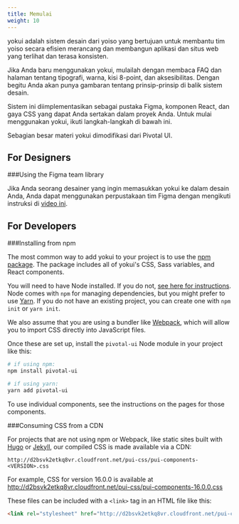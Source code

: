 ```yaml
---
title: Memulai
weight: 10
---
```


yokui adalah sistem desain dari yoiso yang bertujuan untuk membantu tim yoiso secara efisien merancang dan membangun aplikasi dan situs web yang terlihat dan terasa konsisten.

Jika Anda baru menggunakan yokui, mulailah dengan membaca FAQ dan halaman tentang tipografi, warna, kisi 8-point, dan aksesibilitas. Dengan begitu Anda akan punya gambaran tentang prinsip-prinsip di balik sistem desain.

Sistem ini diimplementasikan sebagai pustaka Figma, komponen React, dan gaya CSS yang dapat Anda sertakan dalam proyek Anda. Untuk mulai menggunakan yokui, ikuti langkah-langkah di bawah ini.

Sebagian besar materi yokui dimodifikasi dari Pivotal UI.

## For Designers
###Using the Figma team library

Jika Anda seorang desainer yang ingin memasukkan yokui ke dalam desain Anda, Anda dapat menggunakan perpustakaan tim Figma dengan mengikuti instruksi di [video ini](https://drive.google.com/open?id=1uTT_xn5t8L0w7CziG1vQA3rEoxvtpTSx).

## For Developers
###Installing from npm

The most common way to add yokui to your project is to use the [npm package](https://www.npmjs.com/package/pivotal-ui). The package includes all of yokui's CSS, Sass variables, and React components.

You will need to have Node installed. If you do not, [see here for instructions](https://docs.npmjs.com/getting-started/installing-node). Node comes with `npm` for managing dependencies, but you might prefer to use [Yarn](https://yarnpkg.com/). If you do not have an existing project, you can create one with `npm init` or `yarn init`.

We also assume that you are using a bundler like [Webpack](https://webpack.js.org/), which will allow you to import CSS directly into JavaScript files.

Once these are set up, install the `pivotal-ui` Node module in your project like this:

```bash
# if using npm:
npm install pivotal-ui

# if using yarn:
yarn add pivotal-ui
```

To use individual components, see the instructions on the pages for those components.


###Consuming CSS from a CDN

For projects that are not using npm or Webpack, like static sites built with [Hugo](https://gohugo.io/) or [Jekyll](https://jekyllrb.com/), our compiled CSS is made available via a CDN:

`http://d2bsvk2etkq8vr.cloudfront.net/pui-css/pui-components-<VERSION>.css`

For example, CSS for version 16.0.0 is available at http://d2bsvk2etkq8vr.cloudfront.net/pui-css/pui-components-16.0.0.css

These files can be included with a `<link>` tag in an HTML file like this:

```html
<link rel="stylesheet" href="http://d2bsvk2etkq8vr.cloudfront.net/pui-css/pui-components-16.0.0.css">
```
